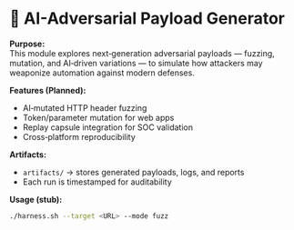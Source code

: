 # 🤖 AI-Adversarial Payload Generator

**Purpose:**  
This module explores next‑generation adversarial payloads — fuzzing, mutation, and AI‑driven variations — to simulate how attackers may weaponize automation against modern defenses.

**Features (Planned):**
- AI‑mutated HTTP header fuzzing
- Token/parameter mutation for web apps
- Replay capsule integration for SOC validation
- Cross‑platform reproducibility

**Artifacts:**
- `artifacts/` → stores generated payloads, logs, and reports
- Each run is timestamped for auditability

**Usage (stub):**
```bash
./harness.sh --target <URL> --mode fuzz
